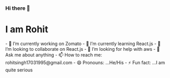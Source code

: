 ### Hi there 👋
<h1>I am Rohit</h1>
- 🔭 I’m currently working on Zomato 
- 🌱 I’m currently learning React.js
- 👯 I’m looking to collaborate on React.js
- 🤔 I’m looking for help with aws
- 💬 Ask me about anything
- 📫 How to reach me: rohitsingh17031995@gmail.com
- 😄 Pronouns: ...He/His
- ⚡ Fun fact: ...I am quite serious

